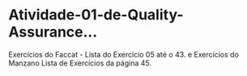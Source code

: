 # Atividade-01-de-Quality-Assurance...
Exercícios do Faccat -  Lista do Exercício 05 até o 43. e Exercícios do Manzano Lista de Exercícios da página 45.
